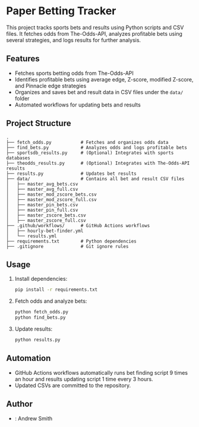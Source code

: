 # Paper Betting Tracker

This project tracks sports bets and results using Python scripts and CSV files. It fetches odds from The-Odds-API, analyzes profitable bets using several strategies, and logs results for further analysis.

## Features
- Fetches sports betting odds from The-Odds-API
- Identifies profitable bets using average edge, Z-score, modified Z-score, and Pinnacle edge strategies
- Organizes and saves bet and result data in CSV files under the `data/` folder
- Automated workflows for updating bets and results

## Project Structure
```
.
├── fetch_odds.py           # Fetches and organizes odds data
├── find_bets.py            # Analyzes odds and logs profitable bets
├── sportsdb_results.py     # (Optional) Integrates with sports databases
├── theodds_results.py      # (Optional) Integrates with The-Odds-API results
├── results.py              # Updates bet results
├── data/                   # Contains all bet and result CSV files
│   ├── master_avg_bets.csv
│   ├── master_avg_full.csv
│   ├── master_mod_zscore_bets.csv
│   ├── master_mod_zscore_full.csv
│   ├── master_pin_bets.csv
│   ├── master_pin_full.csv
│   ├── master_zscore_bets.csv
│   ├── master_zscore_full.csv
├── .github/workflows/      # GitHub Actions workflows
│   ├── hourly-bet-finder.yml
│   └── results.yml
├── requirements.txt        # Python dependencies
├── .gitignore              # Git ignore rules
```

## Usage
1. Install dependencies:
   ```bash
   pip install -r requirements.txt
   ```
2. Fetch odds and analyze bets:
   ```bash
   python fetch_odds.py
   python find_bets.py
   ```
3. Update results:
   ```bash
   python results.py
   ```

## Automation
- GitHub Actions workflows automatically runs bet finding script 9 times an hour and results updating script 1 time every 3 hours.
- Updated CSVs are committed to the repository.

## Author
- : Andrew Smith